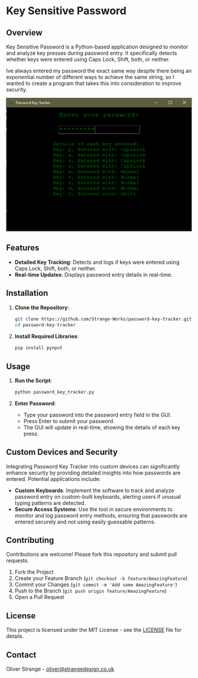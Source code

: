 # Key Sensitive Password

## Overview

Key Sensitive Password is a Python-based application designed to monitor and analyze key presses during password entry. It specifically detects whether keys were entered using Caps Lock, Shift, both, or neither.

Ive always entered my password the exact same way despite there being an exponential number of different ways to achieve the same string, so I wanted to create a program that takes this into consideration to improve security.

![Screenshot](assets/screenshot.PNG)

## Features

- **Detailed Key Tracking**: Detects and logs if keys were entered using Caps Lock, Shift, both, or neither.
- **Real-time Updates**: Displays password entry details in real-time.

## Installation

1. **Clone the Repository**:

   ```bash
   git clone https://github.com/Strange-Works/password-key-tracker.git
   cd password-key-tracker
   ```

2. **Install Required Libraries**:
   ```bash
   pip install pynput
   ```

## Usage

1. **Run the Script**:

   ```bash
   python password_key_tracker.py
   ```

2. **Enter Password**:
   - Type your password into the password entry field in the GUI.
   - Press Enter to submit your password.
   - The GUI will update in real-time, showing the details of each key press.

## Custom Devices and Security

Integrating Password Key Tracker into custom devices can significantly enhance security by providing detailed insights into how passwords are entered. Potential applications include:

- **Custom Keyboards**: Implement the software to track and analyze password entry on custom-built keyboards, alerting users if unusual typing patterns are detected.
- **Secure Access Systems**: Use the tool in secure environments to monitor and log password entry methods, ensuring that passwords are entered securely and not using easily guessable patterns.

## Contributing

Contributions are welcome! Please fork this repository and submit pull requests.

1. Fork the Project
2. Create your Feature Branch (`git checkout -b feature/AmazingFeature`)
3. Commit your Changes (`git commit -m 'Add some AmazingFeature'`)
4. Push to the Branch (`git push origin feature/AmazingFeature`)
5. Open a Pull Request

## License

This project is licensed under the MIT License - see the [LICENSE](LICENSE) file for details.

## Contact

Oliver Strange - [oliver@strangedesign.co.uk](mailto:oliver@strangedesign.co.uk)
